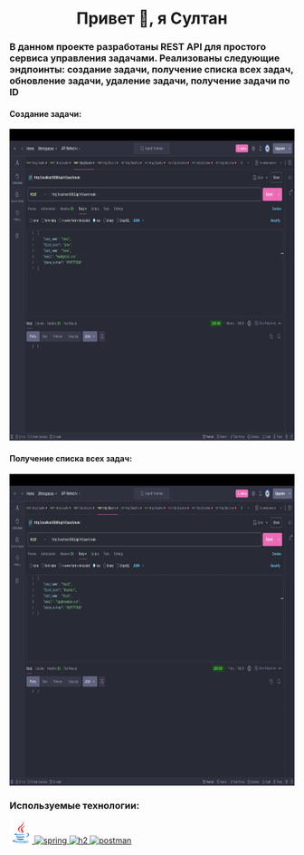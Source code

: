 <h1 align="center">Привет 👋, я Султан</h1>
<h3 align="left">В данном проекте разработаны REST API для простого сервиса управления задачами. Реализованы следующие эндпоинты: cоздание задачи, получение списка всех задач, обновление задачи, удаление задачи, получение задачи по ID</h3>


<div>
    <h4>Создание задачи:</h4>
    <img src="https://github.com/stellSula/task-management/blob/master/src/main/resources/templates/imgs/1.png" alt="postman" width="800" height="550"/>
</div>

<div>
    <h4>Получение списка всех задач:</h4>
    <img src="https://github.com/stellSula/task-management/blob/master/src/main/resources/templates/imgs/2.png" alt="postman" width="800" height="550"/>
</div>

<h3 align="left">Используемые технологии:</h3>
<p align="left"> 
  <a href="https://www.java.com" target="_blank" rel="noreferrer"> 
    <img src="https://raw.githubusercontent.com/devicons/devicon/master/icons/java/java-original.svg" alt="java" width="40" height="40"/> 
  </a> 
  <a href="https://spring.io/" target="_blank" rel="noreferrer"> 
    <img src="https://www.vectorlogo.zone/logos/springio/springio-icon.svg" alt="spring" width="40" height="40"/> 
  </a> 
  <a href="https://www.h2database.com/html/main.html" target="_blank" rel="noreferrer"> 
    <img src="https://dbdb.io/media/logos/h2-logo.svg" alt="h2" width="40" height="40"/> 
  </a> <a href="https://postman.com" target="_blank" rel="noreferrer"> 
    <img src="https://www.vectorlogo.zone/logos/getpostman/getpostman-icon.svg" alt="postman" width="40" height="40"/> 
  </a> 
</p>
